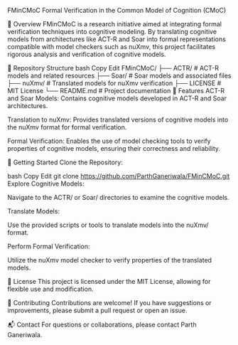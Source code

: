 FMinCMoC
Formal Verification in the Common Model of Cognition (CMoC)

🧠 Overview
FMinCMoC is a research initiative aimed at integrating formal verification techniques into cognitive modeling. By translating cognitive models from architectures like ACT-R and Soar into formal representations compatible with model checkers such as nuXmv, this project facilitates rigorous analysis and verification of cognitive models.

📁 Repository Structure
bash
Copy
Edit
FMinCMoC/
├── ACTR/       # ACT-R models and related resources
├── Soar/       # Soar models and associated files
├── nuXmv/      # Translated models for nuXmv verification
├── LICENSE     # MIT License
└── README.md   # Project documentation
🔧 Features
ACT-R and Soar Models: Contains cognitive models developed in ACT-R and Soar architectures.

Translation to nuXmv: Provides translated versions of cognitive models into the nuXmv format for formal verification.

Formal Verification: Enables the use of model checking tools to verify properties of cognitive models, ensuring their correctness and reliability.

🚀 Getting Started
Clone the Repository:

bash
Copy
Edit
git clone https://github.com/ParthGaneriwala/FMinCMoC.git
Explore Cognitive Models:

Navigate to the ACTR/ or Soar/ directories to examine the cognitive models.

Translate Models:

Use the provided scripts or tools to translate models into the nuXmv/ format.

Perform Formal Verification:

Utilize the nuXmv model checker to verify properties of the translated models.

📄 License
This project is licensed under the MIT License, allowing for flexible use and modification.

🤝 Contributing
Contributions are welcome! If you have suggestions or improvements, please submit a pull request or open an issue.

📬 Contact
For questions or collaborations, please contact Parth Ganeriwala.
